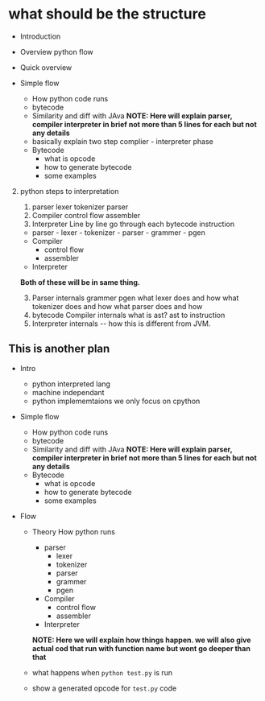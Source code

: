 
# what should be the structure
- Introduction
- Overview python flow
- Quick overview 

- Simple flow 
    - How python code runs
    - bytecode
    - Similarity and diff with JAva
    **NOTE: Here will explain parser, compiler interpreter in brief not more than 5 lines for each but not any details**
    - basically explain two step complier - interpreter phase
    - Bytecode 
        - what is opcode
        - how to generate bytecode
        - some examples

2. python steps to interpretation
    1. parser
        lexer
        tokenizer
        parser
    2. Compiler
        control flow
        assembler
    3. Interpreter
        Line by line go through each bytecode instruction

    - parser
                - lexer
                - tokenizer
                - parser
                - grammer 
                - pgen
    - Compiler
        - control flow
        - assembler
    - Interpreter

    **Both of these will be in same thing.**

    3. Parser internals
        grammer 
        pgen
        what lexer does and how
        what tokenizer does and how
        what parser does and how
    4. bytecode Compiler internals
        what is ast?
        ast to instruction
    5. Interpreter internals -- how this is different from JVM.


## This is another plan

- Intro
    - python interpreted lang
    - machine independant
    - python implememtaions we only focus on cpython

- Simple flow 
    - How python code runs
    - bytecode
    - Similarity and diff with JAva
    **NOTE: Here will explain parser, compiler interpreter in brief not more than 5 lines for each but not any details**
    - Bytecode 
        - what is opcode
        - how to generate bytecode
        - some examples

- Flow
    - Theory How python runs
        - parser
            - lexer
            - tokenizer
            - parser
            - grammer 
            - pgen
        - Compiler
            - control flow
            - assembler
        - Interpreter
        
        **NOTE: Here we will explain how things happen. we will also give actual cod that run with function name but wont go deeper than that**

    - what happens when `python test.py` is run
    - show a generated opcode for `test.py` code